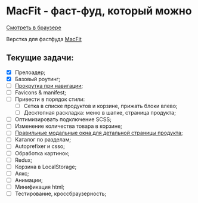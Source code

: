 # MacFit - фаст-фуд, который можно
[Смотреть в браузере](https://justafrontender.github.io/macfit)

Верстка для фастфуда [MacFit](https://vk.com/eatfit_family)

## Текущие задачи:
- [x] Прелоадер;
- [x] Базовый роутинг;
- [ ] [Прокрутка при навигации](https://reacttraining.com/react-router/web/guides/scroll-restoration);
- [ ] Favicons & manifest;
- [ ] Привести в порядок стили:
  - [ ] Сетка в списке продуктов и корзине, прижать блоки влево;
  - [ ] Десктопная раскладка: меню в шапке, страница продукта;
- [ ] Оптимизировать подключение SCSS;
- [ ] Изменение количества товара в корзине;
- [ ] [Правильные модальные окна для детальной страницы продукта](https://reacttraining.com/react-router/web/example/modal-gallery);
- [ ] Каталог по разделам;
- [ ] Autoprefixer и csso;
- [ ] Обработка картинок;
- [ ] Redux;
- [ ] Корзина в LocalStorage;
- [ ] Аякс;
- [ ] Анимации;
- [ ] Минификация html;
- [ ] Тестирование, кроссбраузерность;
